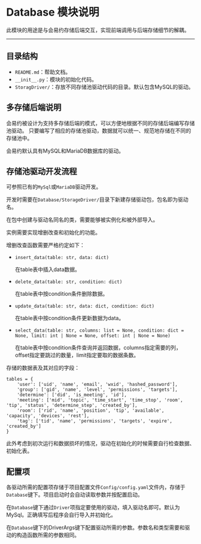 # Database 模块说明

此模块的用途是与会易约存储后端交互，实现前端调用与后端存储细节的解耦。

---

## 目录结构

- `README.md`：帮助文档。
- `__init__.py`：模块的初始化代码。
- `StoragDriver/`：存放不同存储池驱动代码的目录。默认包含MySQL的驱动。

## 多存储后端说明

会易约被设计为支持多存储后端的模式，可以方便地根据不同的存储后端编写存储池驱动。 只要编写了相应的存储池驱动，数据就可以统一、规范地存储在不同的存储池中。

会易约默认具有MySQL和MariaDB数据库的驱动。

## 存储池驱动开发流程

可参照已有的`MySql`或`MariaDB`驱动开发。

开发时需要在`Database/StorageDriver/`目录下新建存储驱动包，包名即为驱动名。

在包中创建与驱动名同名的类，需要能够被实例化和被外部导入。

实例需要实现增删改查和初始化的功能。

增删改查函数需要严格约定如下：

- `insert_data(table: str, data: dict)`

    在table表中插入data数据。

- `delete_data(table: str, condition: dict)`

    在table表中按condition条件删除数据。

- `update_data(table: str, data: dict, condition: dict)`

    在table表中按condition条件更新数据为data。

- `select_data(table: str, columns: list = None, condition: dict = None, limit: int | None = None, offset: int | None = None)`

    在table表中按condition条件查询并返回数据，columns指定需要的列，offset指定要跳过的数量，limit指定要取的数据条数。

存储的数据表及其对应的字段：

```
tables = {
    'user': ['uid', 'name', 'email', 'wxid', 'hashed_password'],
    'group': ['gid', 'name', 'level', 'permissions', 'targets'],
    'determine': ['did', 'is_meeting', 'id'],
    'meeting': ['mid', 'topic', 'time_start', 'time_stop', 'room', 'tip', 'status', 'determine_step', 'created_by'],
    'room': ['rid', 'name', 'position', 'tip', 'available', 'capacity', 'devices', 'rest'],
    'tag': ['tid', 'name', 'permissions', 'targets', 'expire', 'created_by']
}
```

此外考虑到初次运行和数据损坏的情况，驱动在初始化的时候需要自行检查数据、初始化表。

## 配置项

各驱动所需的配置项存储于项目配置文件`Config/config.yaml`文件内，存储于`Database`键下。项目启动时会自动读取参数并按配置启动。

在`Database`键下通过`Driver`项指定要使用的驱动，填入驱动名即可。默认为MySql。正确填写后程序会自行导入并初始化。

在`Database`键下的DriverArgs键下配置驱动所需的参数。参数名和类型需要和驱动的构造函数所需的参数相同。
